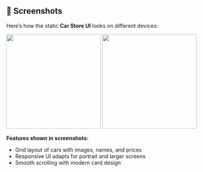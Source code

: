 ## 📱 Screenshots

Here’s how the static **Car Store UI** looks on different devices:

<p align="center">
  <img src="https://github.com/user-attachments/assets/1252da33-5521-462c-9ef9-52b27e051e65" width="250"/>
  <img src="https://github.com/user-attachments/assets/3d527cda-af81-4ebb-a5c8-bbcf72d29578" width="250"/>
</p>

**Features shown in screenshots:**
- Grid layout of cars with images, names, and prices
- Responsive UI adapts for portrait and larger screens
- Smooth scrolling with modern card design
